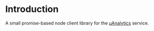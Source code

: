 # Introduction

A small promise-based node client library for the [µAnalytics](https://github.com/GitbookIO/micro-analytics) service.

